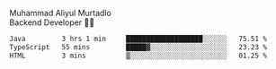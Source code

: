 Muhammad Aliyul Murtadlo
<br>
Backend Developer 👨‍💻
<br>
<!--START_SECTION:waka-->

```txt
Java         3 hrs 1 min     ███████████████████░░░░░░   75.51 %
TypeScript   55 mins         █████▓░░░░░░░░░░░░░░░░░░░   23.23 %
HTML         3 mins          ▒░░░░░░░░░░░░░░░░░░░░░░░░   01.25 %
```

<!--END_SECTION:waka-->
